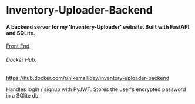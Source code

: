 # Inventory-Uploader-Backend

#### A backend server for my 'Inventory-Uploader' website. Built with FastAPI and SQLite.

[Front End](https://github.com/hikemalliday/Inventory-Uploader-Frontend/)

###### Docker Hub: 
https://hub.docker.com/r/hikemalliday/inventory-uploader-backend

Handles login / signup with PyJWT. Stores the user's encrypted password in a SQlite db.



